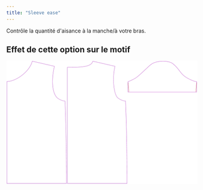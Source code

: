 ```yaml
---
title: "Sleeve ease"
---
```


Contrôle la quantité d'aisance à la manche/à votre bras.

## Effet de cette option sur le motif

![Cette image montre l'effet de cette option en superposant plusieurs variantes qui ont une valeur différente pour cette option](teagan_sleeveease_sample.svg "Effet de cette option sur le modèle")
